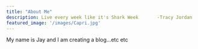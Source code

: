 ```yaml
---
title: "About Me"
description: Live every week like it's Shark Week       -Tracy Jordan
featured_image: '/images/Capri.jpg'
---
```


My name is Jay and I am creating a blog...etc etc
